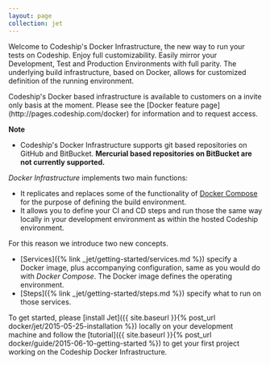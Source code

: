 ```yaml
---
layout: page
collection: jet
---
```


Welcome to Codeship's Docker Infrastructure, the new way to run your tests on Codeship. Enjoy full customizability. Easily mirror your Development, Test and Production Environments with full parity. The underlying build infrastructure, based on Docker, allows for customized definition of the running environment.

<div class="info-block">
Codeship's Docker based infrastructure is available to customers on a invite only basis at the moment. Please see the [Docker feature page](http://pages.codeship.com/docker) for information and to request access.

**Note**
- Codeship's Docker Infrastructure supports git based repositories on GitHub and BitBucket. **Mercurial based repositories on BitBucket are not currently supported.**
</div>

_Docker Infrastructure_ implements two main functions:

- It replicates and replaces some of the functionality of [Docker Compose](https://docs.docker.com/compose/) for the purpose of defining the build environment.
- It allows you to define your CI and CD steps and run those the same way locally in your development environment as within the hosted Codeship environment.

For this reason we introduce two new concepts.

- [Services]({% link _jet/getting-started/services.md %}) specify a Docker image, plus accompanying configuration, same as you would do with _Docker Compose_. The Docker image defines the operating environment.
- [Steps]({% link _jet/getting-started/steps.md %}) specify what to run on those services.

To get started, please [install Jet]({{ site.baseurl }}{% post_url docker/jet/2015-05-25-installation %}) locally on your development machine and follow the [tutorial]({{ site.baseurl }}{% post_url docker/guide/2015-06-10-getting-started %}) to get your first project working on the Codeship Docker Infrastructure.

